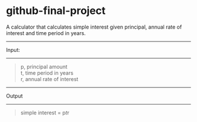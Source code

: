 # github-final-project
A calculator that calculates simple interest given principal, annual rate of interest and time period in years.  

---

Input:  

---

> p, principal amount  
> t, time period in years  
> r, annual rate of interest

---

Output  

---

> simple interest = p*t*r  
